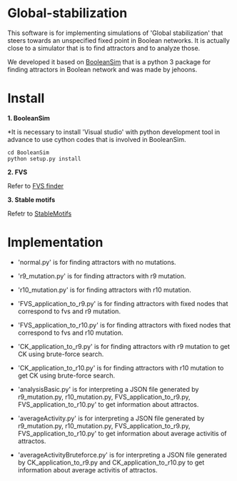 # Global-stabilization
This software is for implementing simulations of 'Global stabilization' that steers towards an unspecified fixed point in Boolean networks. It is actually close to a simulator that is to find attractors and to analyze those.

We developed it based on [BooleanSim](https://github.com/jehoons/BooleanSim) that is a python 3 package for finding attractors in Boolean network and was made by jehoons.

# Install
**1. BooleanSim**

*It is necessary to install 'Visual studio' with python development tool in advance to use cython codes that is involved in BooleanSim.

```
cd BooleanSim 
python setup.py install
```

**2. FVS**

   Refer to [FVS finder](https://github.com/needleworm/fvs)

**3. Stable motifs**

   Refetr to [StableMotifs](https://github.com/jgtz/StableMotifs)

# Implementation

* 'normal.py' is for finding attractors with no mutations.

* 'r9_mutation.py' is for finding attractors with r9 mutation.

* 'r10_mutation.py' is for finding attractors with r10 mutation.

* 'FVS_application_to_r9.py' is for finding attractors with fixed nodes that correspond to fvs and r9 mutation.

* 'FVS_application_to_r10.py' is for finding attractors with fixed nodes that correspond to fvs and r10 mutation.

* 'CK_application_to_r9.py' is for finding attractors with r9 mutation to get CK using brute-force search.

* 'CK_application_to_r10.py' is for finding attractors with r10 mutation to get CK using brute-force search.

* 'analysisBasic.py' is for interpreting a JSON file generated by r9_mutation.py, r10_mutation.py, FVS_application_to_r9.py, FVS_application_to_r10.py' to get information about attractos.

* 'averageActivity.py' is for interpreting a JSON file generated by r9_mutation.py, r10_mutation.py, FVS_application_to_r9.py,  FVS_application_to_r10.py' to get information about average activitis of attractos.

* 'averageActivityBruteforce.py' is for interpreting a JSON file generated by CK_application_to_r9.py and CK_application_to_r10.py to get information about average activitis of attractos.


